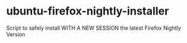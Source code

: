 ubuntu-firefox-nightly-installer
================================

Script to safely install WITH A NEW SESSION the latest Firefox Nightly Version
